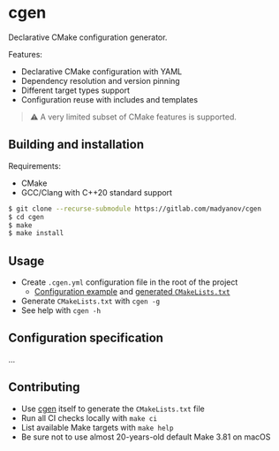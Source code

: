 # cgen

Declarative CMake configuration generator.

Features:

- Declarative CMake configuration with YAML
- Dependency resolution and version pinning
- Different target types support
- Configuration reuse with includes and templates

> :warning: A very limited subset of CMake features is supported.

## Building and installation

Requirements:

- CMake
- GCC/Clang with C++20 standard support

```sh
$ git clone --recurse-submodule https://gitlab.com/madyanov/cgen
$ cd cgen
$ make
$ make install
```

## Usage

- Create `.cgen.yml` configuration file in the root of the project
    - [Configuration example](https://gitlab.com/madyanov/cgen/-/blob/master/.cgen.yml) and [generated `CMakeLists.txt`](https://gitlab.com/madyanov/cgen/-/blob/master/CMakeLists.txt)
- Generate `CMakeLists.txt` with `cgen -g`
- See help with `cgen -h`

## Configuration specification

...

## Contributing

- Use [cgen](https://gitlab.com/madyanov/cgen) itself to generate the `CMakeLists.txt` file
- Run all CI checks locally with `make ci`
- List available Make targets with `make help`
- Be sure not to use almost 20-years-old default Make 3.81 on macOS
